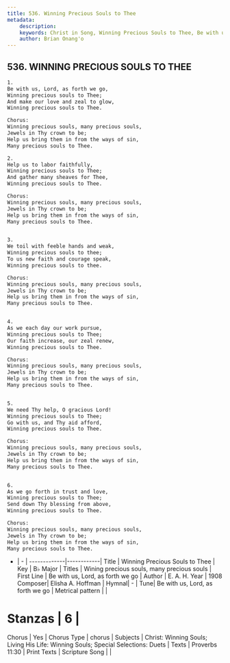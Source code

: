 ```yaml
---
title: 536. Winning Precious Souls to Thee
metadata:
    description: 
    keywords: Christ in Song, Winning Precious Souls to Thee, Be with us, Lord, as forth we go, Wining precious souls, many precious souls
    author: Brian Onang'o
---
```



## 536. WINNING PRECIOUS SOULS TO THEE

```txt
1.
Be with us, Lord, as forth we go,
Winning precious souls to Thee;
And make our love and zeal to glow,
Winning precious souls to Thee.

Chorus:
Winning precious souls, many precious souls,
Jewels in Thy crown to be;
Help us bring them in from the ways of sin,
Many precious souls to Thee.

2.
Help us to labor faithfully,
Winning precious souls to Thee;
And gather many sheaves for Thee,
Winning precious souls to Thee. 

Chorus:
Winning precious souls, many precious souls,
Jewels in Thy crown to be;
Help us bring them in from the ways of sin,
Many precious souls to Thee.


3.
We toil with feeble hands and weak,
Winning precious souls to thee;
To us new faith and courage speak,
Winning precious souls to thee. 

Chorus:
Winning precious souls, many precious souls,
Jewels in Thy crown to be;
Help us bring them in from the ways of sin,
Many precious souls to Thee.


4.
As we each day our work pursue,
Winning precious souls to Thee;
Our faith increase, our zeal renew,
Winning precious souls to Thee. 

Chorus:
Winning precious souls, many precious souls,
Jewels in Thy crown to be;
Help us bring them in from the ways of sin,
Many precious souls to Thee.


5.
We need Thy help, O gracious Lord!
Winning precious souls to Thee;
Go with us, and Thy aid afford,
Winning precious souls to Thee. 

Chorus:
Winning precious souls, many precious souls,
Jewels in Thy crown to be;
Help us bring them in from the ways of sin,
Many precious souls to Thee.


6.
As we go forth in trust and love,
Winning precious souls to Thee;
Send down Thy blessing from above,
Winning precious souls to Thee. 

Chorus:
Winning precious souls, many precious souls,
Jewels in Thy crown to be;
Help us bring them in from the ways of sin,
Many precious souls to Thee.

```

- |   -  |
-------------|------------|
Title | Winning Precious Souls to Thee |
Key | B♭ Major |
Titles | Wining precious souls, many precious souls |
First Line | Be with us, Lord, as forth we go |
Author | E. A. H. 
Year | 1908
Composer| Elisha A. Hoffman |
Hymnal|  - |
Tune| Be with us, Lord, as forth we go |
Metrical pattern | |
# Stanzas | 6 |
Chorus | Yes |
Chorus Type | chorus |
Subjects | Christ: Winning Souls; Living His Life: Winning Souls; Special Selections: Duets |
Texts | Proverbs 11:30 |
Print Texts | 
Scripture Song |  |
  
